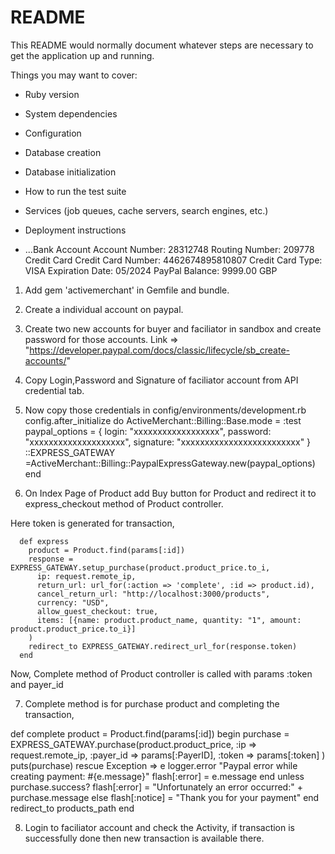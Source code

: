 # README

This README would normally document whatever steps are necessary to get the
application up and running.

Things you may want to cover:

* Ruby version

* System dependencies

* Configuration

* Database creation

* Database initialization

* How to run the test suite

* Services (job queues, cache servers, search engines, etc.)

* Deployment instructions

* ...Bank Account
Account Number:
28312748
Routing Number:
209778
Credit Card
Credit Card Number:
4462674895810807
Credit Card Type:
VISA
Expiration Date:
05/2024
PayPal
Balance:
9999.00 GBP


1. Add gem 'activemerchant' in Gemfile and bundle. 

2. Create a individual account on paypal. 

3. Create two new accounts for buyer and faciliator in sandbox and create password for those accounts. 
	Link => "https://developer.paypal.com/docs/classic/lifecycle/sb_create-accounts/" 
		 
4. Copy Login,Password and Signature of faciliator account from API credential tab. 

5. Now copy those credentials in config/environments/development.rb 
  config.after_initialize do 
	ActiveMerchant::Billing::Base.mode = :test 
   	paypal_options = { 
    login: "xxxxxxxxxxxxxxxxxx", 
    password: "xxxxxxxxxxxxxxxxxxxx", 
    signature: "xxxxxxxxxxxxxxxxxxxxxxxxx" 
    } 
   ::EXPRESS_GATEWAY =ActiveMerchant::Billing::PaypalExpressGateway.new(paypal_options) 
  end 

6. On Index Page of Product add Buy button for Product and redirect it to express_checkout method 
   of  Product controller. 

  Here token is generated for transaction,
  
	  def express 
	    product = Product.find(params[:id]) 
	    response = EXPRESS_GATEWAY.setup_purchase(product.product_price.to_i, 
	      ip: request.remote_ip, 
	      return_url: url_for(:action => 'complete', :id => product.id), 
	      cancel_return_url: "http://localhost:3000/products", 
	      currency: "USD", 
	      allow_guest_checkout: true, 
	      items: [{name: product.product_name, quantity: "1", amount: product.product_price.to_i}] 
	    ) 
	    redirect_to EXPRESS_GATEWAY.redirect_url_for(response.token) 
	  end 


Now, Complete method of Product controller is called with params :token and payer_id 

7. Complete method is for purchase product and completing the transaction, 

  def complete 
    product = Product.find(params[:id]) 
    begin 
     purchase = EXPRESS_GATEWAY.purchase(product.product_price, 
            :ip       => request.remote_ip, 
            :payer_id => params[:PayerID], 
            :token    => params[:token] 
        ) 
     puts(purchase) 
    rescue Exception => e 
        logger.error "Paypal error while creating payment: #{e.message}" 
        flash[:error] = e.message 
    end 
    unless purchase.success? 
        flash[:error] = "Unfortunately an error occurred:" + purchase.message 
    else 
        flash[:notice] = "Thank you for your payment" 
    end 
    redirect_to products_path 
  end   

8. Login to faciliator account and check the Activity, if transaction is successfully done then 
	 new transaction is available there. 

	   